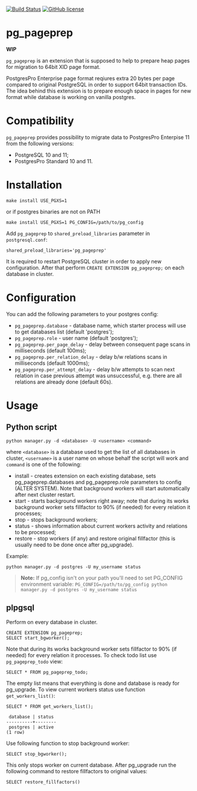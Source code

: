[![Build Status](https://travis-ci.org/postgrespro/pg_pageprep.svg?branch=master)](https://travis-ci.org/postgrespro/pg_pageprep)
[![GitHub license](https://img.shields.io/badge/license-PostgreSQL-blue.svg)](https://raw.githubusercontent.com/postgrespro/pg_pageprep/master/LICENSE)

# pg_pageprep

**WIP**

`pg_pageprep` is an extension that is supposed to help to prepare heap pages
for migration to 64bit XID page format.

PostgresPro Enterprise page format reqiures extra 20 bytes per page compared
to original PostgreSQL in order to support 64bit transaction IDs. The idea
behind this extension is to prepare enough space in pages for new format
while database is working on vanilla postgres.

# Compatibility

`pg_pageprep` provides possibility to migrate data to PostgresPro Enterpise 11
from the following versions:
* PostgreSQL 10 and 11;
* PostgresPro Standard 10 and 11.

# Installation

```
make install USE_PGXS=1
```

or if postgres binaries are not on PATH

```
make install USE_PGXS=1 PG_CONFIG=/path/to/pg_config
```

Add `pg_pageprep` to `shared_preload_libraries` parameter in `postgresql.conf`:

```
shared_preload_libraries='pg_pageprep'
```

It is required to restart PostgreSQL cluster in order to apply new configuration. After that perform `CREATE EXTENSION pg_pageprep;` on each database in cluster.

# Configuration

You can add the following parameters to your postgres config:

* `pg_pageprep.database` - database name, which starter process will use to get databases list (default 'postgres');
* `pg_pageprep.role` - user name (default 'postgres');
* `pg_pageprep.per_page_delay` - delay between consequent page scans in milliseconds (default 100ms);
* `pg_pageprep.per_relation_delay` - delay b/w relations scans in milliseconds (default 1000ms);
* `pg_pageprep.per_attempt_delay` - delay b/w attempts to scan next relation in case previous attempt was unsuccessful, e.g. there are all relations are already done (default 60s).

# Usage

## Python script

```
python manager.py -d <database> -U <username> <command>
```

where `<database>` is a database used to get the list of all databases in cluster, `<username>` is a user name on whose behalf the script will work and `command` is one of the following:

* install - creates extension on each existing database, sets pg_pageprep.databases and pg_pageprep.role parameters to config (ALTER SYSTEM). Note that background workers will start automatically after next cluster restart.
* start - starts background workers right away; note that during its works background worker sets fillfactor to 90% (if needed) for every relation it processes;
* stop - stops background workers;
* status - shows information about current workers activity and relations to be processed;
* restore - stop workers (if any) and restore original fillfactor (this is usually need to be done once after pg_upgrade).

Example:

```
python manager.py -d postgres -U my_username status
```

> **Note:** If pg_config isn't on your path you'll need to set PG_CONFIG environment variable:
> `PG_CONFIG=/path/to/pg_config python manager.py -d postgres -U my_username status`

## plpgsql

Perform on every database in cluster.

```
CREATE EXTENSION pg_pageprep;
SELECT start_bgworker();
```

Note that during its works background worker sets fillfactor to 90% (if needed) for every relation it processes.
To check todo list use `pg_pageprep_todo` view:

```
SELECT * FROM pg_pageprep_todo;
```

The empty list means that everything is done and database is ready for pg_upgrade.
To view current workers status use function `get_workers_list()`:

```
SELECT * FROM get_workers_list();

 database | status
----------+--------
 postgres | active
(1 row)

```

Use following function to stop background worker:

```
SELECT stop_bgworker();
```

This only stops worker on current database.
After pg_upgrade run the following command to restore fillfactors to original values:

```
SELECT restore_fillfactors()
```
